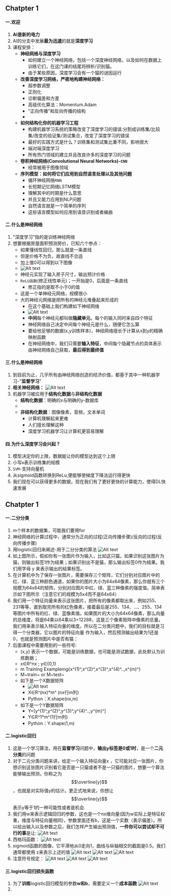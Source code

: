 ## Chatpter 1
#### 一.欢迎
1. **AI是新的电力**
2. AI的分支中发展**最为迅速**的就是**深度学习**
3. 课程安排：
   * **神经网络与深度学习**
     * 如何建立一个神经网络，包括一个深度神经网络，以及如何在数据上训练它们，在这门课的结尾将辨析/识别猫。
     * 由于某些原因，深度学习会有一个猫的谜因运行
   * **改善深度学习网络，严密地构建神经网络：**
     * 超参数调整
     * 正则化
     * 诊断偏差和方差
     * 高级优化算法：Momentum.Adam
     * "正向传播"和反向传播的结构
     * 
   * **如何结构化你的机器学习工程**
     * 构建机器学习系统的策略改变了深度学习的错误:分割成训练集/比较集/改变的验证集/测试集合，改变了深度学习的错误 
     * 最好的实践方式是什么？训练集和测试集比重不同，影响很大
     * 端对端深度学习
     * 所有热门领域的建立并且改良许多的深度学习的问题
   * **卷积神经网络(Convolutional Neural Networks)-`CNN`**
     * 经常被用于图像领域
   * **序列模型：如何将它们应用到自然语言处理以及其他问题**
     * 循环神经网络`RNN`
     * 长短期记忆网络LSTM模型
     * 理解其中的时期是什么意思
     * 并且又能力应用到NLP问题
     * 自然语言就是一个简单的序列
     * 这些语言模型如何应用到语音识别或者编曲

#### 二.什么是神经网络
1. "深度学习"指的是训练神经网络
2. 想要根据房屋面积预测房价，已知六个参点：
   * 如果懂线性回归，那么就是一条直线
   * 但是价格不为负，故直线不合适
   * 加上值0可以得到以下图像
   * ![Alt text](image-1.png)
   * 神经元实现了输入房子尺寸，输出预计价格
   * `ReLU函数`(修正线性单元)；一开始是0，后面是一条直线
     * 修正指的是取不小于0的值
   * 这是一个单神经元网络，规模很小
   * 大的神经元网络是把所有的神经元堆叠起来形成的
     * 在这个基础上我们构建如下神经网络
     * ![Alt text](image-2.png)
     * **中间**每个神经元都叫做**隐藏单元**，每个的输入同时来自四个特征
     * 神经网络自己决定中间每个神经元是什么，随便它怎么算
     * 要给他足够的数据(x,y训练样本)，神经网络擅长于计算从x到y的精确映射函数
     * 在神经网络中，我们只需要**输入特征**，中间每个隐藏节点的具体表示由神经网络自己获取，**最后得到最终值**

#### 三.什么是神经网络
1. 到目前为止，几乎所有由神经网络创造的经济价值，都基于其中一种机器学习-"**监督学习**"
2. **相关神经网络：**
   ![Alt text](image-3.png)
3. 机器学习被应用于**结构化数据**与**非结构化数据**
   * **结构化数据**：明确的x与明确的y-数据库
   * 
   * **非结构化数据**：图像像素，音频，文本单词
     * 计算机理解起来更难
     * 人们擅长理解这种
     * 深度学习机器学习让计算机更容易理解

#### 四.为什么深度学习会兴起？
1. 模型决定你的上限，数据能让你的模型达到这个上限
2. 小写`m`表示训练集的规模
3. `SVM`-支持向量机
4. 从sigmoid函数转换到ReLu,便能够使梯度下降法运行得更快
5. 我们现在可以获得更多的数据，现在我们有了更好更快的计算能力，使得DL快速发展

## Chatpter 1
#### 一.二分分类
1. m个样本的数据集，可能我们要用for
2. 神经网络的计算过程中，通常分为正向的过程(正向传播步骤)/反向的过程(反向传播步骤)
3. 用logistic回归来阐述-用于二分分类的算法
![Alt text](image-4.png)
4. 如上图所示，假如你有一张图片作为输入，比如这只猫，如果识别这张图片为猫，则输出标签1作为结果；如果识别出不是猫，那么输出标签0作为结果。我们用字母 y 来表示输出的结果标签。
5. 在计算机中为了保存一张图片，需要保存三个矩阵，它们分别对应图片中的红、绿、蓝三种颜色通道，如果你的图片大小为64x64像素，那么你就有三个规模为64x64的矩阵，分别对应图片中红、绿、蓝三种像素的强度值。简单表示如下图所示（注意它们的规模为5x4而不是64x64）
6. 我们用一个特征向量来表示这张图片，把所有的像素都取出来，例如255、231等等，直到取完所有的红色像素，接着最后是255、134、…、255、134等图片中所有的红、绿、蓝像素值。如果图片的大小为64x64像素，那么向量的总维度，将是64乘以64乘以3=12288，这是三个像素矩阵中像素的总量。我们用来表示输入特征向量的维度。所以在二分类问题中，我们的目标就是习得一个分类器，它以图片的特征向量  作为输入，然后预测输出结果为1还是0，也就是预测图片中是否有猫：
7. 后面课程中需要用到的一些符号:
   * (x,y) 表示一个数据，可能是训练数据，也可能是测试数据，此处默认为训练数据；
   * x∈R^nx ; y∈{0,1}
   *  m Training Exampleing{x^(1)^,x^(2)^,x^(3)^,x^(4)^..,x^(m)^}
   *  M~train~ or M~test~
   *  如下是一个X数据矩阵
      *  ![Alt text](image-5.png)
      *  X∈R^(nx)*m^ (nx行m列)
      *  Python：X.shape(nx,m)
   *  如下是一个Y数据矩阵
      *  Y=[y^(1)^,y^(2)^,y^(3)^,y^(4)^..,y^(m)^]
      *  Y∈R^1*m^(1行m列)
      *  Python：Y.shape(1,m)

#### 二.logistic回归
1. 这是一个学习算法，用在**监督学习**问题中，**输出y标签是0或1时**，是一个**二元分类**的问题
2. 对于二元分类问题来讲，给定一个输入特征向量x ，它可能对应一张图片，你想识别这张图片识别看它是否是一只猫或者不是一只猫的图片，想要一个算法能够输出预测，你称之为$$\overline{y}$$，也就是对实际值y的估计。更正式地来说，你想让$$\overline{y}$$表示y等于1的一种可能性或者是机会.
3. 我们用w来表示逻辑回归的参数，这也是一个nx维向量(因为w实际上是特征权重，维度与特征向量相同)，参数里面还有b，这是一个实数（表示偏差）。所以给出输入以及参数之后，我们怎样产生输出预测值​，**一件你可以尝试却不可行的事**是让:
![Alt text](image-6.png) 
4. 西格玛函数：
   ![Alt text](image-7.png)
5. sigmoid函数的图像，它平滑地从0走向1，曲线与纵轴相交的截距是0.5。我们通常都使用 z来表示上述的值
![Alt text](image-10.png)
![Alt text](image-9.png)
![Alt text](image-8.png)
6. 注意符号规定：
![Alt text](image-11.png)
![Alt text](image-12.png)
![Alt text](image-13.png)

#### 三.logistic回归损失函数
1. 为了**训练**logistic回归模型的参数**w和b**，需要定义一个**成本函数**
![Alt text](image-14.png)
2. 